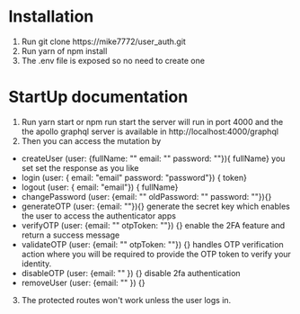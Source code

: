 #  Installation
1. Run git clone https://mike7772/user_auth.git
2. Run yarn of npm install
3. The .env file is exposed so no need to create one
   
# StartUp documentation
1. Run yarn start or npm run start the server will run in port 4000 and the the apollo graphql server is available in http://localhost:4000/graphql
2. Then you can access the mutation by 
  - createUser (user: {fullName: "" email: "" password: ""}){ fullName} you set set the response as you like
  - login (user: { email: "email"  password: "password"}) { token} 
  - logout (user: { email: "email"}) { fullName}
  - changePassword (user: {email: "" oldPassword: "" password: ""}){}
  - generateOTP (user: {email: ""}){}       generate the secret key which enables the user to access the authenticator apps
  - verifyOTP (user: {email: "" otpToken: ""}) {}    enable the 2FA feature and return a success message
  - validateOTP (user: {email: "" otpToken: ""}) {}  handles OTP verification action where you will be required to provide the OTP token to verify your identity.
  - disableOTP (user: {email: "" }) {}    disable 2fa authentication
  - removeUser (user: {email: "" }) {}

3. The protected routes won't work unless the user logs in.